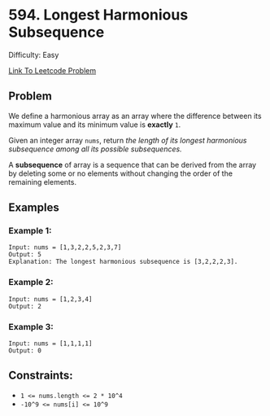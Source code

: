 # 594. Longest Harmonious Subsequence
Difficulty: Easy

[Link To Leetcode Problem](https://leetcode.com/problems/longest-harmonious-subsequence/)

## Problem
We define a harmonious array as an array where the difference between its maximum value and its minimum value is **exactly** `1`.

Given an integer array `nums`, return *the length of its longest harmonious subsequence among all its possible subsequences.*

A **subsequence** of array is a sequence that can be derived from the array by deleting some or no elements without changing the order of the remaining elements.

## Examples
### Example 1:
```
Input: nums = [1,3,2,2,5,2,3,7]
Output: 5
Explanation: The longest harmonious subsequence is [3,2,2,2,3].
```
### Example 2:
```
Input: nums = [1,2,3,4]
Output: 2
```
### Example 3:
```
Input: nums = [1,1,1,1]
Output: 0
```

## Constraints:
- `1 <= nums.length <= 2 * 10^4`
- `-10^9 <= nums[i] <= 10^9`